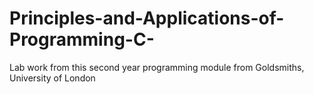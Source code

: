 # Principles-and-Applications-of-Programming-C-
Lab work from this second year programming module from Goldsmiths, University of London
